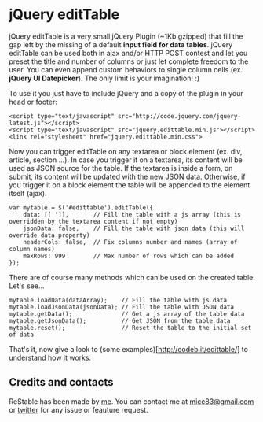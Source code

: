 jQuery editTable
=========

jQuery editTable is a very small jQuery Plugin (~1Kb gzipped) that fill the gap left by the missing of a default <strong>input field for data tables</strong>. jQuery editTable can be used both in ajax and/or HTTP POST contest and let you preset the title and number of columns or just let complete freedom to the user. You can even append custom behaviors to single column cells (ex. <strong>jQuery UI Datepicker</strong>). The only limit is your imagination! :)

To use it you just have to include jQuery and a copy of the plugin in your head or footer:

    <script type="text/javascript" src="http://code.jquery.com/jquery-latest.js"></script>
    <script type="text/javascript" src="jquery.edittable.min.js"></script>
    <link rel="stylesheet" href="jquery.edittable.min.css">
    
Now you can trigger editTable on any textarea or block element (ex. div, article, section ...). In case you trigger it on a textarea, its content will be used as JSON source for the table. If the textarea is inside a form, on submit, its content will be updated with the new JSON data. Otherwise, if you trigger it on a block element the table will be appended to the element itself (ajax).

    var mytable = $('#edittable').editTable({
        data: [['']],       // Fill the table with a js array (this is overridden by the textarea content if not empty)
        jsonData: false,    // Fill the table with json data (this will override data property)
        headerCols: false,  // Fix columns number and names (array of column names)
        maxRows: 999        // Max number of rows which can be added
    });

There are of course many methods which can be used on the created table. Let's see...

    mytable.loadData(dataArray);    // Fill the table with js data
    mytable.loadJsonData(jsonData); // Fill the table with JSON data
    mytable.getData();              // Get a js array of the table data
    mytable.getJsonData();          // Get JSON from the table data
    mytable.reset();                // Reset the table to the initial set of data

That's it, now give a look to (some examples)[http://codeb.it/edittable/] to understand how it works.

## Credits and contacts

ReStable has been made by [me](http://codeb.it). You can contact me at micc83@gmail.com or [twitter](https://twitter.com/Micc1983) for any issue or feauture request.
